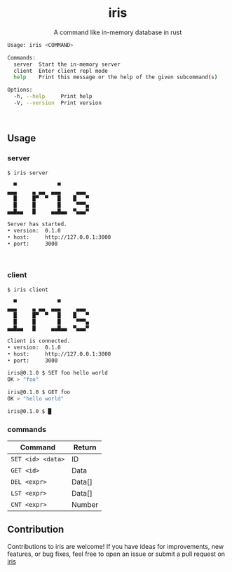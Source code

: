 <h1 align="center">iris</h1>
<p align="center">A command like in-memory database in rust</p>

```bash
Usage: iris <COMMAND>

Commands:
  server  Start the in-memory server
  client  Enter client repl mode
  help    Print this message or the help of the given subcommand(s)

Options:
  -h, --help     Print help
  -V, --version  Print version
```

<br>

## Usage

### server

```bash
$ iris server

  ▀             ▀
▄▄▄     ▄ ▄▄  ▄▄▄     ▄▄▄
  █     █▀  ▀   █    █   ▀
  █     █       █     ▀▀▀▄
▄▄█▄▄   █     ▄▄█▄▄  ▀▄▄▄▀

Server has started.
• version:  0.1.0
• host:     http://127.0.0.1:3000
• port:     3000
```

<br>

### client

```bash
$ iris client

  ▀             ▀
▄▄▄     ▄ ▄▄  ▄▄▄     ▄▄▄
  █     █▀  ▀   █    █   ▀
  █     █       █     ▀▀▀▄
▄▄█▄▄   █     ▄▄█▄▄  ▀▄▄▄▀

Client is connected.
• version:  0.1.0
• host:     http://127.0.0.1:3000
• port:     3000

iris@0.1.0 $ SET foo hello world
OK > "foo"

iris@0.1.0 $ GET foo
OK > "hello world"

iris@0.1.0 $ █
```

### commands

| Command                | Return |
| ---------------------- | ------ |
| `SET <id> <data>`      | ID     |
| `GET <id>`             | Data   |
| `DEL <expr>`           | Data[] |
| `LST <expr>`           | Data[] |
| `CNT <expr>`           | Number |

## Contribution

Contributions to iris are welcome! If you have ideas for improvements, new features, or bug fixes, feel free to open an issue or submit a pull request on [iris](https://github.com/qxb3/iris)
